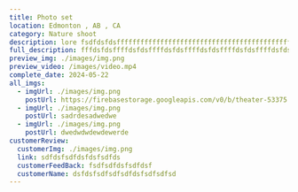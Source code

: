```yaml
---
title: Photo set
location: Edmonton , AB , CA
category: Nature shoot
description: lore fsdfdsfdsffffffffffffffffffffffffffffffffffffffffffffff
full_description: fffdsfdsffffdsfdsffffdsfdsffffdsfdsffffdsfdsffffdsfdsffffdsfdsffffdsfdsffffdsfdsffffdsfdsffffdsfdsffffdsfdsffffdsfdsf
preview_img: ./images/img.png
preview_video: /images/video.mp4
complete_date: 2024-05-22
all_imgs:
  - imgUrl: ./images/img.png
    postUrl: https://firebasestorage.googleapis.com/v0/b/theater-53375.appspot.com/o/eventsImgs%2Fnatali%2FScreenshot%20from%202024-05-06%2016-48-26.png?alt=media&token=68ef7d73-5e1c-4e3a-a420-aa760f23304b
  - imgUrl: ./images/img.png
    postUrl: sadrdesadwedwe
  - imgUrl: ./images/img.png
    postUrl: dwedwdwdewdewerde
customerReview:
  customerImg: ./images/img.png
  link: sdfdsfsdfdsfdsfsdfds
  customerFeedBack: fsdfsdfdsfsdfdsf
  customerName: dsfdsfsdfsdfsdfdsfsdfsdfsd
---
```

